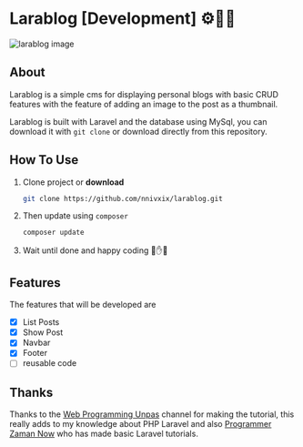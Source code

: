 # Larablog [Development] ⚙🧰🦾

![larablog image](./public/img/larablog.jpg)

## About

Larablog is a simple cms for displaying personal blogs with basic CRUD features with the feature of adding an image to the post as a thumbnail.

Larablog is built with Laravel and the database using MySql, you can download it with `git clone` or download directly from this repository.

## How To Use

1. Clone project or **download**

   ```bash
   git clone https://github.com/nnivxix/larablog.git 
   ```

2. Then update using `composer`

   ```bash
   composer update
   ```

3. Wait until done and happy coding 🤟✋🤚

## Features

The features that will be developed are

- [x] List Posts
- [x] Show Post
- [x] Navbar
- [x] Footer
- [ ] reusable code

## Thanks

Thanks to the [Web Programming Unpas](https://youtube.com/playlist?list=PLFIM0718LjIWiihbBIq-SWPU6b6x21Q_2) channel for making the tutorial, this really adds to my knowledge about PHP Laravel and also [Programmer Zaman Now](https://youtu.be/ClMX6TXvh_o) who has made basic Laravel tutorials.
